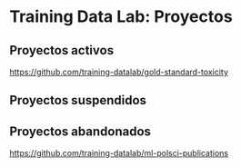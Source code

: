 # Training Data Lab: Proyectos

## Proyectos activos

https://github.com/training-datalab/gold-standard-toxicity



## Proyectos suspendidos

## Proyectos abandonados

https://github.com/training-datalab/ml-polsci-publications

